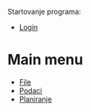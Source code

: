 Startovanje programa: 

- [Login](camp2_sr/d/login.md)



# Main menu

- [File](camp2_sr/x/file.md)
- [Podaci](camp2_sr/m/podaci.md)
- [Planiranje](camp2_sr/p1/planiranje.md)
